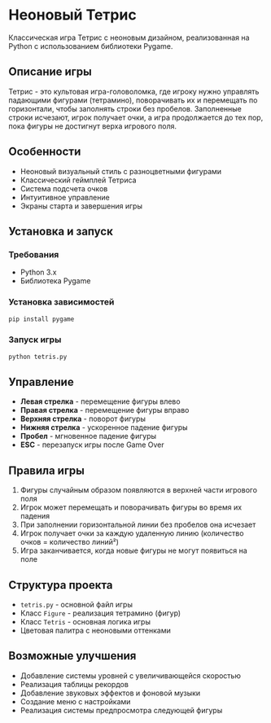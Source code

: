 # Неоновый Тетрис

Классическая игра Тетрис с неоновым дизайном, реализованная на Python с использованием библиотеки Pygame.

## Описание игры

Тетрис - это культовая игра-головоломка, где игроку нужно управлять падающими фигурами (тетрамино), поворачивать их и перемещать по горизонтали, чтобы заполнять строки без пробелов. Заполненные строки исчезают, игрок получает очки, а игра продолжается до тех пор, пока фигуры не достигнут верха игрового поля.

## Особенности

- Неоновый визуальный стиль с разноцветными фигурами
- Классический геймплей Тетриса
- Система подсчета очков
- Интуитивное управление
- Экраны старта и завершения игры

## Установка и запуск

### Требования
- Python 3.x
- Библиотека Pygame

### Установка зависимостей
```bash
pip install pygame
```

### Запуск игры
```bash
python tetris.py
```

## Управление

- **Левая стрелка** - перемещение фигуры влево
- **Правая стрелка** - перемещение фигуры вправо
- **Верхняя стрелка** - поворот фигуры
- **Нижняя стрелка** - ускоренное падение фигуры
- **Пробел** - мгновенное падение фигуры
- **ESC** - перезапуск игры после Game Over

## Правила игры

1. Фигуры случайным образом появляются в верхней части игрового поля
2. Игрок может перемещать и поворачивать фигуры во время их падения
3. При заполнении горизонтальной линии без пробелов она исчезает
4. Игрок получает очки за каждую удаленную линию (количество очков = количество линий²)
5. Игра заканчивается, когда новые фигуры не могут появиться на поле

## Структура проекта

- `tetris.py` - основной файл игры
- Класс `Figure` - реализация тетрамино (фигур)
- Класс `Tetris` - основная логика игры
- Цветовая палитра с неоновыми оттенками

## Возможные улучшения

- Добавление системы уровней с увеличивающейся скоростью
- Реализация таблицы рекордов
- Добавление звуковых эффектов и фоновой музыки
- Создание меню с настройками
- Реализация системы предпросмотра следующей фигуры
